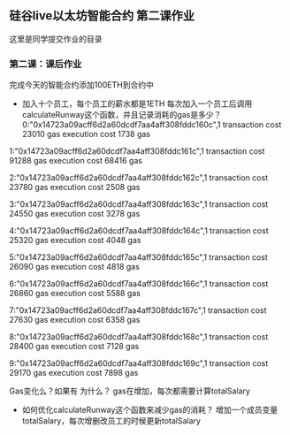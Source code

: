 ## 硅谷live以太坊智能合约 第二课作业
这里是同学提交作业的目录

### 第二课：课后作业
完成今天的智能合约添加100ETH到合约中
- 加入十个员工，每个员工的薪水都是1ETH
每次加入一个员工后调用calculateRunway这个函数，并且记录消耗的gas是多少？
0:"0x14723a09acff6d2a60dcdf7aa4aff308fddc160c",1
 transaction cost 	23010 gas 
 execution cost 	1738 gas

1:"0x14723a09acff6d2a60dcdf7aa4aff308fddc161c",1
 transaction cost 	91288 gas 
 execution cost 	68416 gas
 
2:"0x14723a09acff6d2a60dcdf7aa4aff308fddc162c",1
 transaction cost 	23780 gas 
 execution cost 	2508 gas 

3:"0x14723a09acff6d2a60dcdf7aa4aff308fddc163c",1
 transaction cost 	24550 gas 
 execution cost 	3278 gas 
 
4:"0x14723a09acff6d2a60dcdf7aa4aff308fddc164c",1
 transaction cost 	25320 gas 
 execution cost 	4048 gas
 
5:"0x14723a09acff6d2a60dcdf7aa4aff308fddc165c",1
 transaction cost 	26090 gas 
 execution cost 	4818 gas 
 
6:"0x14723a09acff6d2a60dcdf7aa4aff308fddc166c",1
 transaction cost 	26860 gas 
 execution cost 	5588 gas 
 
7:"0x14723a09acff6d2a60dcdf7aa4aff308fddc167c",1
 transaction cost 	27630 gas 
 execution cost 	6358 gas 
 
8:"0x14723a09acff6d2a60dcdf7aa4aff308fddc168c",1
 transaction cost 	28400 gas 
 execution cost 	7128 gas 
 
9:"0x14723a09acff6d2a60dcdf7aa4aff308fddc169c",1
 transaction cost 	29170 gas 
 execution cost 	7898 gas 

Gas变化么？如果有 为什么？
gas在增加，每次都需要计算totalSalary



- 如何优化calculateRunway这个函数来减少gas的消耗？
增加一个成员变量totalSalary，每次增删改员工的时候更新totalSalary

